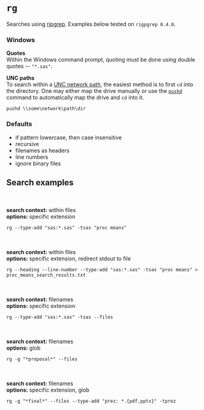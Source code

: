 # `rg`

Searches using [ripgrep](https://github.com/BurntSushi/ripgrep).  Examples below tested on `rigpgrep 0.4.0`.

### Windows
**Quotes**<br>
Within the Windows command prompt, quoting must be done using double quotes -- `"*.sas"`.

**UNC paths**<br>
To search within a [UNC network path](https://en.wikipedia.org/wiki/Path_(computing)#MS-DOS.2FMicrosoft_Windows_style), the easiest method is to first `cd` into the directory.  One may either map the drive manually or use the [`pushd`](http://superuser.com/a/399885) command to automatically map the drive and `cd` into it.

```
pushd \\some\network\path\dir
```

### Defaults
* if pattern lowercase, then case insensitive
* recursive
* filenames as headers
* line numbers
* ignore binary files

## Search examples
<br><br>
**search context:** within files<br>
**options:** specific extension
<br>
```
rg --type-add "sas:*.sas" -tsas "proc means"
```
<br><br>
**search context:** within files<br>
**options:** specific extension, redirect stdout to file
<br>
```
rg --heading --line-number --type-add "sas:*.sas" -tsas "proc means" > proc_means_search_results.txt
```
<br><br>
**search context:** filenames<br>
**options:** specific extension
<br>
```
rg --type-add "sas:*.sas" -tsas --files
```
<br><br>
**search context:** filenames<br>
**options:** glob
<br>
```
rg -g "*proposal*" --files
```
<br><br>
**search context:** filenames<br>
**options:** specific extension, glob
<br>
```
rg -g "*final*" --files --type-add "prez: *.{pdf,pptx}" -tprez
```

